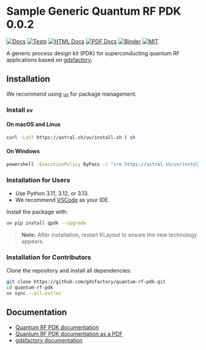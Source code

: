 # Sample Generic Quantum RF PDK 0.0.2

[![Docs](https://github.com/gdsfactory/quantum-rf-pdk/actions/workflows/pages.yml/badge.svg)](https://gdsfactory.github.io/quantum-rf-pdk/)
[![Tests](https://github.com/gdsfactory/quantum-rf-pdk/actions/workflows/test.yml/badge.svg)](https://github.com/gdsfactory/quantum-rf-pdk/actions/workflows/test.yml)
[![HTML Docs](https://img.shields.io/badge/📄_HTML-Docs-blue?style=flat)](https://gdsfactory.github.io/quantum-rf-pdk/)
[![PDF Docs](https://img.shields.io/badge/📄_PDF-Docs-blue?style=flat&logo=adobeacrobatreader)](https://gdsfactory.github.io/quantum-rf-pdk/qpdk.pdf)
[![Binder](https://mybinder.org/badge_logo.svg)](https://mybinder.org/v2/gh/gdsfactory/quantum-rf-pdk/HEAD)
[![MIT](https://img.shields.io/github/license/gdsfactory/quantum-rf-pdk)](https://choosealicense.com/licenses/mit/)

A generic process design kit (PDK) for superconducting quantum RF applications based on [gdsfactory](https://gdsfactory.github.io/gdsfactory/).

## Installation

We recommend using [`uv`](https://astral.sh/uv/) for package management.

### Install `uv`

#### On macOS and Linux

```bash
curl -LsSf https://astral.sh/uv/install.sh | sh
```

#### On Windows

```bash
powershell -ExecutionPolicy ByPass -c "irm https://astral.sh/uv/install.ps1 | iex"
```

### Installation for Users

- Use Python 3.11, 3.12, or 3.13.
- We recommend [VSCode](https://code.visualstudio.com/) as your IDE.

Install the package with:

```bash
uv pip install qpdk --upgrade
```

> **Note:** After installation, restart KLayout to ensure the new technology appears.

### Installation for Contributors

Clone the repository and install all dependencies:

```bash
git clone https://github.com/gdsfactory/quantum-rf-pdk.git
cd quantum-rf-pdk
uv sync --all-extras
```

## Documentation

- [Quantum RF PDK documentation](https://gdsfactory.github.io/quantum-rf-pdk/)
- [Quantum RF PDK documentation as a PDF](https://gdsfactory.github.io/quantum-rf-pdk/qpdk.pdf)
- [gdsfactory documentation](https://gdsfactory.github.io/gdsfactory/)
